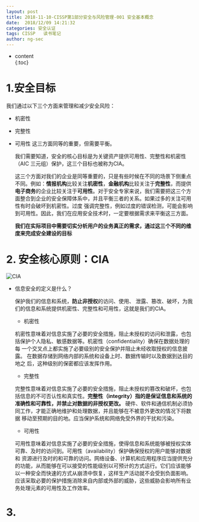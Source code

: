 ```yaml
---
layout: post  
title: 2018-11-10-CISSP第1部分安全与风险管理-001 安全基本概念
date:  2018/12/09 14:21:32  
categories: 安全认证 
tags: CISSP   读书笔记
author: ng-sec  
---
```


* content  
{:toc}

# 1.安全目标
我们通过以下三个方面来管理和减少安全风险：
- 机密性
- 完整性
- 可用性
这三方面同等的重要，但需要平衡。

   我们需要知道，安全的核心目标是为关键资产提供可用性、完整性和机密性
（AIC 三元组）保护，这三个目标也被称为CIA。

  这三个方面对我们的企业是同等重要的，只是有些时候在不同的场景下侧重点不同。例如：**情报机构**比较关注**机密性**，**金融机构**比较关注于**完整性**，而提供**电子商务**的企业比较关注于**可用性**。对于安全专家来说，我们需要把这三个方面整合到企业的安全保障体系中，并且平衡三者的关系。如果过多的关注可用性有时会破坏到机密性。过度 强调完整性，例如过度的错误检测，可能会影响到可用性。因此，我们在应用安全技术时，一定要根据需求来平衡这三方面。

   **我们在实际项目中需要切实分析用户的业务真正的需求，通过这三个不同的维度来完成安全建设的目标**
# 2. 安全核心原则：CIA
![CIA](http://800wifi.com/ng-sec/1544339036158.png)

- 信息安全的定义是什么？

	保护我们的信息和系统，**防止非授权**的访问、使用、 泄露、篡改、破坏，为我们的信息和系统提供机密性、完整性和可用性，这就是我们的CIA。
	 - 机密性
 
   机密性意味着对信息实施了必要的安全措施，阻止未授权的访问和泄露，也包括保护个人隐私、敏感数据等。机密性（confidentiality）确保在数据处理的每 一个交叉点上都实施了必要级别的安全保护并阻止未经收取授权的信息披露。 在数据存储到网络内部的系统和设备上时、数据传输时以及数据到达目的地之 后，这种级别的保密都应该发挥作用。

  - 完整性
  
  完整性意味着对信息实施了必要的安全措施，阻止未授权的篡改和破坏，也包括信息的不可否认性和真实性。**完整性（integrity）指的是保证信息和系统的准确性和可靠性，并禁止对数据的非授权更改。** 硬件、软件和通信机制必须协同工作，才能正确地维护和处理数据，并且能够在不被意外更改的情况下将数据 移动至预期的目的地。应当保护系统和网络免受外界的干扰和污染。
  
  - 可用性
  
  可用性意味着对信息实施了必要的安全措施，使得信息和系统能够被授权实体 可靠、及时的访问到。可用性（availability）保护确保授权的用户能够对数据和 资源进行及时的和可靠的访问。网络设备、计算机和应用程序应当提供充分的功能，从而能够在可以接受的性能级别以可预计的方式运行。它们应该能够以一种安全而快速的方式从崩溃中恢复，这样生产活动就不会受到负面影响。应该采取必要的保护措施消除来自内部或外部的威胁，这些威胁会影响所有业务处理元素的可用性及工作效率。
# 3.